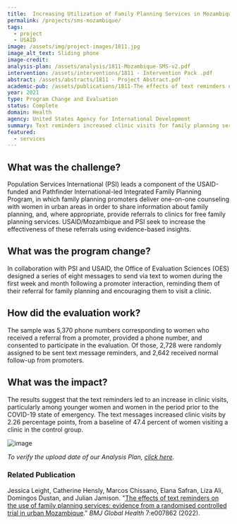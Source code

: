 ```yaml
---
title:  Increasing Utilization of Family Planning Services in Mozambique Through an SMS Intervention
permalink: /projects/sms-mozambique/
tags: 
  - project 
  - USAID
image: /assets/img/project-images/1811.jpg
image_alt_text: Sliding phone
image-credit: 
analysis-plan: /assets/analysis/1811-Mozambique-SMS-v2.pdf
intervention: /assets/interventions/1811 - Intervention Pack .pdf
abstract: /assets/abstracts/1811 - Project Abstract.pdf
academic-pub: /assets/publications/1811-The effects of text reminders on the use of family planning services- evidence from a randomised controlled trial in Mozambique.pdf
year: 2021
type: Program Change and Evaluation
status: Complete
domain: Health
agency: United States Agency for International Development
summary: Text reminders increased clinic visits for family planning services
featured: 
  - services
---
```

## What was the challenge?
Population Services International (PSI) leads a component of the USAID-funded and Pathfinder International-led Integrated Family Planning Program, in which family planning promoters deliver one-on-one counseling with women in urban areas in order to share information about family planning, and, where appropriate, provide referrals to clinics for free family planning services. USAID/Mozambique and PSI seek to increase the effectiveness of these referrals using evidence-based insights.

## What was the program change?
In collaboration with PSI and USAID, the Office of Evaluation Sciences (OES) designed a series of eight messages to send via text to women during the first week and month following a promoter interaction, reminding them of their referral for family planning and encouraging them to visit a clinic.

## How did the evaluation work?
The sample was 5,370 phone numbers corresponding to women who received a referral from a promoter, provided a phone number, and consented to participate in the evaluation. Of those, 2,728 were randomly assigned to be sent text message reminders, and 2,642 received normal follow-up from promoters.

## What was the impact?
The results suggest that the text reminders led to an increase in clinic visits, particularly among younger women and women in the period prior to the COVID-19 state of emergency. The text messages increased clinic visits by 2.26 percentage points, from a baseline of 47.4 percent of women visiting a clinic in the control group. 

![image](https://oes.gsa.gov/assets/img/project-images/1811-graph.png)

<i>To verify the upload date of our Analysis Plan, <a href="https://github.com/gsa-oes/office-of-evaluation-sciences/commits/master/assets/analysis/1811-Mozambique-SMS-v2.pdf">click here</a>.</i>

### Related Publication
Jessica Leight, Catherine Hensly, Marcos Chissano, Elana Safran, Liza Ali, Domingos Dustan, and Julian Jamison. "<a href="https://gh.bmj.com/content/7/4/e007862" target="_blank">The effects of text reminders on the use of family planning services: evidence from a randomised controlled trial in urban Mozambique</a>." *BMJ Global Health* 7:e007862 (2022).
